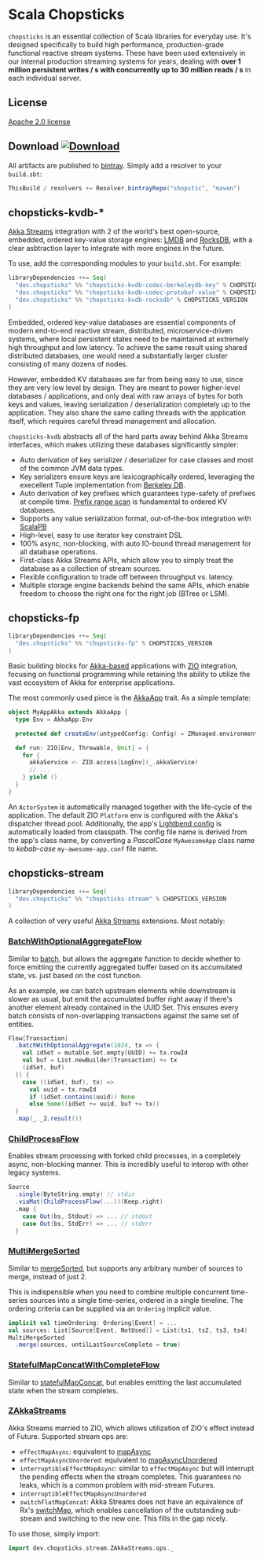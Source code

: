# Scala Chopsticks

`chopsticks` is an essential collection of Scala libraries for everyday use. It's designed specifically to build high performance, production-grade functional reactive stream systems. These have been used extensively in our internal production streaming systems for years, dealing with __over 1 million persistent writes / s with concurrently up to 30 million reads / s__ in each individual server.

## License

[Apache 2.0 license](./LICENSE.txt)

## Download [ ![Download](https://api.bintray.com/packages/shopstic/maven/chopsticks-fp/images/download.svg) ](https://bintray.com/shopstic/maven/chopsticks-fp/_latestVersion)

All artifacts are published to [bintray](https://bintray.com/shopstic/). Simply add a resolver to your `build.sbt`:

```scala
ThisBuild / resolvers += Resolver.bintrayRepo("shopstic", "maven")
```

## chopsticks-kvdb-*

[Akka Streams](https://doc.akka.io/docs/akka/current/stream/index.html) integration with 2 of the world's best open-source, embedded, ordered key-value storage engines: [LMDB](http://www.lmdb.tech/doc/) and [RocksDB](https://github.com/facebook/rocksdb), with a clear asbtraction layer to integrate with more engines in the future.

To use, add the corresponding modules to your `build.sbt`. For example:

```scala
libraryDependencies ++= Seq(
  "dev.chopsticks" %% "chopsticks-kvdb-codec-berkeleydb-key" % CHOPSTICKS_VERSION,
  "dev.chopsticks" %% "chopsticks-kvdb-codec-protobuf-value" % CHOPSTICKS_VERSION,
  "dev.chopsticks" %% "chopsticks-kvdb-rocksdb" % CHOPSTICKS_VERSION
)
```

Embedded, ordered key-value databases are essential components of modern end-to-end reactive stream, distributed, microservice-driven systems, where local persistent states need to be maintained at extremely high throughput and low latency. To achieve the same result using shared distributed databases, one would need a substantially larger cluster consisting of many dozens of nodes.

However, embedded KV databases are far from being easy to use, since they are very low level by design. They are meant to power higher-level databases / applications, and only deal with raw arrays of bytes for both keys and values, leaving serialization / deserialization completely up to the application. They also share the same calling threads with the application itself, which requires careful thread management and allocation.

`chopsticks-kvdb` abstracts all of the hard parts away behind Akka Streams interfaces, which makes utilizing these databases significantly simpler:

- Auto derivation of key serializer / deserializer for case classes and most of the common JVM data types. 
- Key serializers ensure keys are lexicographically ordered, leveraging the execellent Tuple implementation from [Berkeley DB](https://en.wikipedia.org/wiki/Berkeley_DB).
- Auto derivation of key prefixes which guarantees type-safety of prefixes at compile time. [Prefix range scan](https://github.com/facebook/rocksdb/wiki/rocksdb-basics#prefix-iterators) is fundamental to ordered KV databases.
- Supports any value serialization format, out-of-the-box integration with [ScalaPB](https://github.com/scalapb/ScalaPB)
- High-level, easy to use iterator key constraint DSL
- 100% async, non-blocking, with auto IO-bound thread management for all database operations.
- First-class Akka Streams APIs, which allow you to simply treat the database as a collection of stream sources.
- Flexible configuration to trade off between throughput vs. latency.
- Multiple storage engine backends behind the same APIs, which enable freedom to choose the right one for the right job (BTree or LSM).

## chopsticks-fp

```scala
libraryDependencies ++= Seq(
  "dev.chopsticks" %% "chopsticks-fp" % CHOPSTICKS_VERSION
)
```

Basic building blocks for [Akka-based](https://akka.io/) applications with [ZIO](https://zio.dev/docs/getting_started.html) integration, focusing on functional programming while retaining the ability to utilize the vast ecosystem of Akka for enterprise applications.

The most commonly used piece is the [AkkaApp](./chopsticks-fp/src/main/scala/dev/chopsticks/fp/AkkaApp.scala) trait. As a simple template:

```scala
object MyAppAkka extends AkkaApp {
  type Env = AkkaApp.Env

  protected def createEnv(untypedConfig: Config) = ZManaged.environment[AkkaApp.Env]

  def run: ZIO[Env, Throwable, Unit] = {
    for {
      akkaService <- ZIO.access[LogEnv](_.akkaService)
      // ...
    } yield ()
  }
}
```

An `ActorSystem` is automatically managed together with the life-cycle of the application. The default ZIO `Platform` env is configured with the Akka's dispatcher thread pool. Additionally, the app's [Lightbend config](https://github.com/lightbend/config) is automatically loaded from classpath. The config file name is derived from the app's class name, by converting a *PascalCase* `MyAwesomeApp` class name to *kebab-case* `my-awesome-app.conf` file name. 

## chopsticks-stream

```scala
libraryDependencies ++= Seq(
  "dev.chopsticks" %% "chopsticks-stream" % CHOPSTICKS_VERSION
)
```

A collection of very useful [Akka Streams](https://doc.akka.io/docs/akka/current/stream/index.html) extensions. Most notably:

### [BatchWithOptionalAggregateFlow](./chopsticks-stream/src/main/scala/dev/chopsticks/stream/BatchWithOptionalAggregateFlow.scala)

Similar to [batch](https://doc.akka.io/docs/akka/current/stream/operators/Source-or-Flow/batch.html), but allows the aggregate function to decide whether to force emitting the currently aggregated buffer based on its accumulated state, vs. just based on the cost function.

As an example, we can batch upstream elements while downstream is slower as usual, but emit the accumulated buffer right away if there's another element already contained in the UUID Set. This ensures every batch consists of non-overlapping transactions against the same set of entities.

```scala
Flow[Transaction]
  .batchWithOptionalAggregate(1024, tx => {
    val idSet = mutable.Set.empty[UUID] += tx.rowId
    val buf = List.newBuilder[Transaction] += tx
    (idSet, buf)
  }) {
    case ((idSet, buf), tx) =>
      val uuid = tx.rowId
      if (idSet.contains(uuid)) None
      else Some((idSet += uuid, buf += tx))
  }
  .map(_._2.result())
```

### [ChildProcessFlow](./chopsticks-stream/src/main/scala/dev/chopsticks/stream/ChildProcessFlow.scala)

Enables stream processing with forked child processes, in a completely async, non-blocking manner. This is incredibly useful to interop with other legacy systems.

```scala
Source
  .single(ByteString.empty) // stdin
  .viaMat(ChildProcessFlow(...))(Keep.right)
  .map {
    case Out(bs, Stdout) => ... // stdout
    case Out(bs, StdErr) => ... // stderr
  }
```

### [MultiMergeSorted](./chopsticks-stream/src/main/scala/dev/chopsticks/stream/MultiMergeSorted.scala)

Similar to [mergeSorted](https://doc.akka.io/docs/akka/current/stream/operators/Source-or-Flow/mergeSorted.html), but supports any arbitrary number of sources to merge, instead of just 2.

This is indispensible when you need to combine multiple concurrent time-series sources into a single time-series, ordered in a single timeline. The ordering criteria can be supplied via an `Ordering` implicit value.

```scala
implicit val timeOrdering: Ordering[Event] = ...
val sources: List[Source[Event, NotUsed]] = List(ts1, ts2, ts3, ts4)
MultiMergeSorted
  .merge(sources, untilLastSourceComplete = true)
```

### [StatefulMapConcatWithCompleteFlow](./chopsticks-stream/src/main/scala/dev/chopsticks/stream/StatefulMapConcatWithCompleteFlow.scala)

Similar to [statefulMapConcat](https://doc.akka.io/docs/akka/current/stream/operators/Source-or-Flow/statefulMapConcat.html), but enables emitting the last accumulated state when the stream completes.

### [ZAkkaStreams](./chopsticks-stream/src/main/scala/dev/chopsticks/stream/ZAkkaStreams.scala)

Akka Streams married to ZIO, which allows utilization of ZIO's effect instead of Future. Supported stream ops are:

- `effectMapAsync`: equivalent to [mapAsync](https://doc.akka.io/docs/akka/current/stream/operators/Source-or-Flow/mapAsync.html#mapasync)
- `effectMapAsyncUnordered`: equivalent to [mapAsyncUnordered](https://doc.akka.io/docs/akka/current/stream/operators/Source-or-Flow/mapAsyncUnordered.html#mapasyncunordered)
- `interruptibleEffectMapAsync`: similar to `effectMapAsync` but will interrupt the pending effects when the stream completes. This guarantees no leaks, which is a common problem with mid-stream Futures.
- `interruptibleEffectMapAsyncUnordered`
- `switchFlatMapConcat`: Akka Streams does not have an equivalence of Rx's [switchMap](https://www.learnrxjs.io/operators/transformation/switchmap.html), which enables cancellation of the outstanding sub-stream and switching to the new one. This fills in the gap nicely.
 
To use those, simply import:

```scala
import dev.chopsticks.stream.ZAkkaStreams.ops._
```

